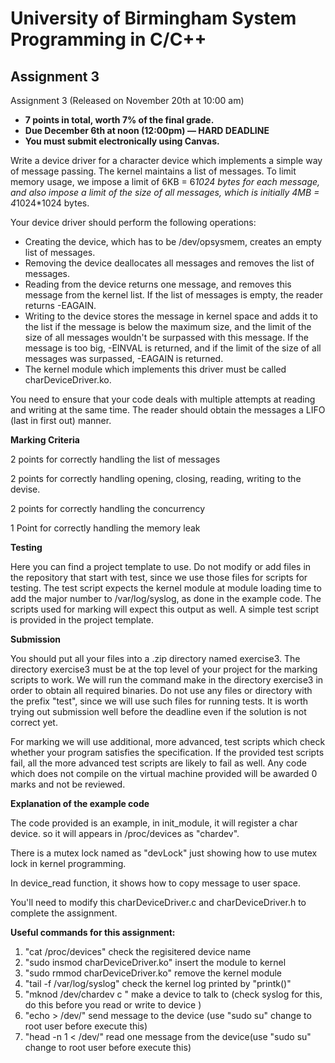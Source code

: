 # University of Birmingham System Programming in C/C++

## Assignment 3

Assignment 3 (Released on November 20th at 10:00 am)

 

* **7 points in total, worth 7% of the final grade.**
* **Due December 6th at noon (12:00pm) — HARD DEADLINE**
* **You must submit electronically using Canvas.**

Write a device driver for a character device which implements a simple way of message passing. The kernel maintains a list of messages. To limit memory usage, we impose a limit of 6KB = 6*1024 bytes for each message, and also impose a limit of the size of all messages, which is initially 4MB = 4*1024*1024 bytes.

Your device driver should perform the following operations:

* Creating the device, which has to be /dev/opsysmem, creates an empty list of messages.
* Removing the device deallocates all messages and removes the list of messages.
* Reading from the device returns one message, and removes this message from the kernel list. If the list of messages is empty, the reader returns -EAGAIN.
* Writing to the device stores the message in kernel space and adds it to the list if the message is below the maximum size, and the limit of the size of all messages wouldn't be surpassed with this message. If the message is too big, -EINVAL is returned, and if the limit of the size of all messages was surpassed, -EAGAIN is returned.
* The kernel module which implements this driver must be called charDeviceDriver.ko.

You need to ensure that your code deals with multiple attempts at reading and writing at the same time. The reader should obtain the messages a LIFO (last in first out) manner.

**Marking Criteria**

2 points for correctly handling the list of messages

2 points for correctly handling opening, closing, reading, writing to the devise.

2 points for correctly handling the concurrency

1 Point for correctly handling the memory leak

**Testing**

Here you can find a project template to use. Do not modify or add files in the repository that start with test, since we use those files for scripts for testing. The test script expects the kernel module at module loading time to add the major number to /var/log/syslog, as done in the example code. The scripts used for marking will expect this output as well. A simple test script is provided in the project template.

**Submission**

You should put all your files into a .zip directory named exercise3. The directory exercise3 must be at the top level of your project for the marking scripts to work. We will run the command make in the directory exercise3 in order to obtain all required binaries. Do not use any files or directory with the prefix "test", since we will use such files for running tests. It is worth trying out submission well before the deadline even if the solution is not correct yet.

For marking we will use additional, more advanced, test scripts which check whether your program satisfies the specification. If the provided test scripts fail, all the more advanced test scripts are likely to fail as well. Any code which does not compile on the virtual machine provided will be awarded 0 marks and not be reviewed.

**Explanation of the example code**

The code provided is an example, in init_module, it will register a char device. so it will appears in /proc/devices as "chardev".

There is a mutex lock named as "devLock" just showing how to use mutex lock in kernel programming.

In device_read function, it shows how to copy message to user space.

You'll need to modify this charDeviceDriver.c and charDeviceDriver.h to complete the assignment.

**Useful commands for this assignment:**
1. "cat /proc/devices" check the regisitered device name
2. "sudo insmod charDeviceDriver.ko" insert the module to kernel
3. "sudo rmmod charDeviceDriver.ko" remove the kernel module
4. "tail -f /var/log/syslog" check the kernel log printed by "printk()"
5. "mknod /dev/chardev c <major> <minor>" make a device to talk to (check syslog for this, do this before you read or write to device )
6. "echo <message> > /dev/<devicename>" send message to the device (use "sudo su" change to root user before execute this)
7. "head -n 1 < /dev/<devicename>" read one message from the device(use "sudo su" change to root user before execute this)